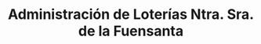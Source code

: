 ---
title: "Administración de Loterías Ntra. Sra. de la Fuensanta"
url: /fuensanta-de-martos/administracion-de-loterias-ntra-sra-de-la-fuensanta/
shop: lotería
---